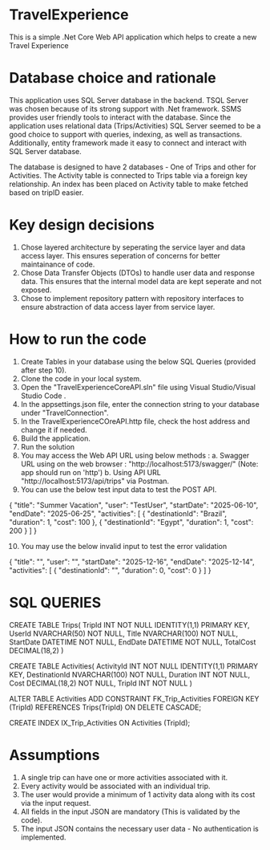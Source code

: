 # TravelExperience
This is a simple .Net Core Web API application which helps to create a new Travel Experience

# Database choice and rationale
This application uses SQL Server database in the backend. TSQL Server was chosen because of its strong support with .Net framework. SSMS provides user friendly tools to interact with the database. Since the application uses relational data (Trips/Activities) SQL Server seemed to be a good choice to support with queries, indexing, as well as transactions. Additionally, entity framework made it easy to connect and interact with SQL Server database.

The database is designed to have 2 databases - One of Trips and other for Activities. The Activity table is connected to Trips table via a foreign key relationship. An index has been placed on Activity table to make fetched based on tripID easier.


# Key design decisions
1. Chose layered architecture by seperating the service layer and data access layer. This ensures seperation of concerns for better maintainance of code.
2. Chose Data Transfer Objects (DTOs) to handle user data and response data. This ensures that the internal model data are kept seperate and not exposed.
3. Chose to implement repository pattern with repository interfaces to ensure abstraction of data access layer from service layer.


# How to run the code
1. Create Tables in your database using the below SQL Queries (provided after step 10).
2. Clone the code in your local system.
3. Open the "TravelExperienceCoreAPI.sln" file using Visual Studio/Visual Studio Code .
4. In the appsettings.json file, enter the connection string to your database under "TravelConnection".
5. In the TravelExperienceCOreAPI.http file, check the host address and change it if needed.
6. Build the application.
7. Run the solution
8. You may access the Web API URL using below methods : 
a. Swagger URL using on the web browser : "http://localhost:5173/swagger/" (Note: app should run on 'http')
b. Using API URL "http://localhost:5173/api/trips" via Postman.
9. You can use the below test input data to test the POST API.

{
  "title": "Summer Vacation",
  "user": "TestUser",
  "startDate": "2025-06-10",
  "endDate": "2025-06-25",
  "activities": [
    {
      "destinationId": "Brazil",
      "duration": 1,
      "cost": 100
    },
    {
      "destinationId": "Egypt",
      "duration": 1,
      "cost": 200
    }
  ]
}

10. You may use the below invalid input to test the error validation

{
  "title": "",
  "user": "",
  "startDate": "2025-12-16",
  "endDate": "2025-12-14",
  "activities": [
    {
      "destinationId": "",
      "duration": 0,
      "cost": 0
    }
  ]
}

# SQL QUERIES
CREATE TABLE Trips(
TripId INT NOT NULL IDENTITY(1,1) PRIMARY KEY,
UserId NVARCHAR(50) NOT NULL,
Title NVARCHAR(100) NOT NULL,
StartDate DATETIME NOT NULL,
EndDate DATETIME NOT NULL,
TotalCost DECIMAL(18,2)
)

CREATE TABLE Activities(
ActivityId INT NOT NULL IDENTITY(1,1) PRIMARY KEY,
DestinationId NVARCHAR(100) NOT NULL,
Duration INT NOT NULL,
Cost DECIMAL(18,2) NOT NULL,
TripId INT NOT NULL
)



ALTER TABLE Activities
ADD CONSTRAINT FK_Trip_Activities
FOREIGN KEY (TripId)
REFERENCES Trips(TripId)
ON DELETE CASCADE;

CREATE INDEX IX_Trip_Activities
ON Activities (TripId);


# Assumptions
1. A single trip can have one or more activities associated with it.
2. Every activity would be associated with an individual trip.
3. The user would provide a minimum of 1 activity data along with its cost via the input request.
4. All fields in the input JSON are mandatory (This is validated by the code).
5. The input JSON contains the necessary user data - No authentication is implemented.





